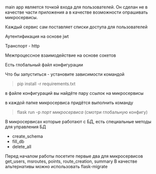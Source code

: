 main app является точкой входа для пользователей. Он сделан не в качестве части приложения а в качестве возможности опрашивать микросервисы.

Каждый сервис сам поставляет списки доступа для пользователей

Аутентификация на основе jwt

Транспорт - http

Межпроцессное взаимодействие на основе сокетов

Есть глобальный файл конфигурации

Что бы запуститься - установите зависимости командой

> pip install -r requirements.txt

в файле конфигураций вы найдёте пару ссылок на микросервисы

в каждой папке микросервиса придётся выполнить команду

> flask run -p *порт микросервиса* (смотри глобальную конфигу)

В микросервисах которые работают с БД, есть специальные методы для управления БД

- create_schema
- fill_db
- delete_all

Перед началом работы посетите первые два для микросервисов get_users, msroutes, points, route_creation, summary
В качестве альтернативы можно использовать flask-migrate

